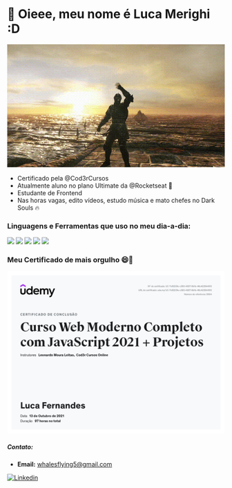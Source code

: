 # 👋 Oieee, meu nome é <strong>Luca Merighi</strong> :D

<img src="./waving.gif">

<ul>
  <li>Certificado pela @Cod3rCursos</li>
  <li>Atualmente aluno no plano Ultimate da @Rocketseat 🚀</li>
  <li>Estudante de Frontend</li>
  <li>Nas horas vagas, edito vídeos, estudo música e mato chefes no Dark Souls 🔥</li>
</ul>

### Linguagens e Ferramentas que uso no meu dia-a-dia:
<div>
  <img src="https://cdn-icons-png.flaticon.com/64/919/919827.png">
  <img src="https://cdn-icons-png.flaticon.com/64/919/919826.png">
  <img src="https://cdn-icons-png.flaticon.com/64/919/919828.png">
  <img src="https://cdn-icons-png.flaticon.com/64/919/919851.png">
  <img src="https://cdn-icons-png.flaticon.com/64/5968/5968705.png">
</div>

### Meu Certificado de mais orgulho  😄📄 
<img src="certificado-webmoderno-cod3r.jpg" width="600px" height="auto">

##### Contato: 
  - **Email:** whalesflying5@gmail.com

[![Linkedin](https://img.shields.io/badge/-LinkedIn-0D0D0D?style=flat&labelColor=0D0D0D&logo=Linkedin&Color=white)](https://www.linkedin.com/in/luca-merighi-917021212/)

